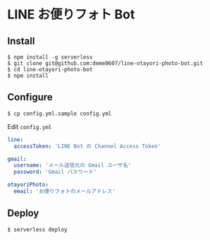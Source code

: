 # LINE お便りフォト Bot

## Install

```
$ npm install -g serverless
$ git clone git@github.com:deme0607/line-otayori-photo-bot.git
$ cd line-otayori-photo-bot
$ npm install
```

## Configure

```
$ cp config.yml.sample config.yml
```

Edit `config.yml`

```yml:config.yml
line:
  accessToken: 'LINE Bot の Channel Access Token'

gmail:
  username: 'メール送信元の Gmail ユーザ名'
  password: 'Gmail パスワード'

otayoriPhoto:
  email: 'お便りフォトのメールアドレス'
```

## Deploy

```
$ serverless deploy
```
